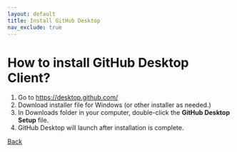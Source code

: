 ```yaml
---
layout: default
title: Install GitHub Desktop
nav_exclude: true
---
```


# How to install GitHub Desktop Client?

1. Go to https://desktop.github.com/
2. Download installer file for Windows (or other installer as needed.)
3. In Downloads folder in your computer, double-click the **GitHub Desktop Setup** file.
4. GitHub Desktop will launch after installation is complete.

[Back](./git_github_and_github_desktop.md)
